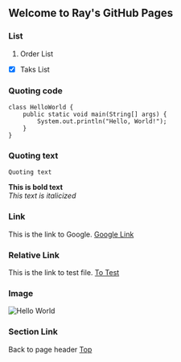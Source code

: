 ## Welcome to Ray's GitHub Pages

### List
1. Order List
- [x] Taks List

### Quoting code
```
class HelloWorld {
    public static void main(String[] args) {
        System.out.println("Hello, World!"); 
    }
}
```
### Quoting text
```
Quoting text
```
**This is bold text**\
*This text is italicized*

### Link
This is the link to Google. [Google Link](https://www.google.com/)

### Relative Link
This is the link to test file. [To Test](Test.txt)

### Image
![Hello World](https://lildevilmama.com/wp-content/uploads/2019/05/hello-world-696x392.png)

### Section Link
Back to page header [Top](#welcome-to-rays-github-pages)
